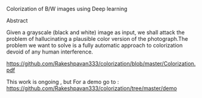 Colorization of B/W images using Deep learning

Abstract

Given a grayscale (black and white) image as input, we shall attack the problem of
hallucinating a plausible color version of the photograph.The problem we want to solve is a
fully automatic approach to colorization devoid of any human interference.

https://github.com/Rakeshpavan333/colorization/blob/master/Colorization.pdf

This work is ongoing , but For a demo go to  :
https://github.com/Rakeshpavan333/colorization/tree/master/demo

